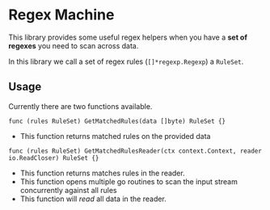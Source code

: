 # Regex Machine

This library provides some useful regex helpers when you have a **set of regexes** you need to scan across data.

In this library we call a set of regex rules (`[]*regexp.Regexp`) a `RuleSet`.

## Usage

Currently there are two functions available.

`func (rules RuleSet) GetMatchedRules(data []byte) RuleSet {}`

- This function returns matched rules on the provided data

`func (rules RuleSet) GetMatchedRulesReader(ctx context.Context, reader io.ReadCloser) RuleSet {}`

- This function returns matches rules in the reader.
- This function opens multiple go routines to scan the input stream concurrently against all rules
- This function will _read_ all data in the reader.
